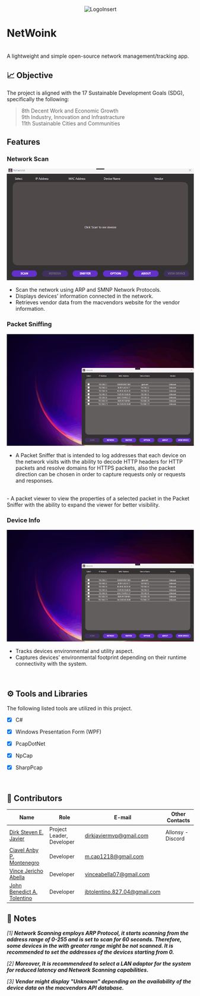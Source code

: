 <p align = "center">
  <img src = "netwoink.ico" width = "300" height = "300" alt="LogoInsert"> 
</p>

# NetWoink
<br> A lightweight and simple open-source network management/tracking app. 

##  <a id = "obj"> 📈 Objective </a><br>



 
The project is aligned with the 17 Sustainable Development Goals (SDG), specifically the following:

> 8th Decent Work and Economic Growth <br>
> 9th Industry, Innovation and Infrastracture <br>
> 11th Sustainable Cities and Communities <br>
## Features


### Network Scan

<p align = "center">
  <img src = "Screenshots/Scan.gif" width = "1000" height = "300" alt="LogoInsert"> 
</p>

- Scan the network using ARP and SMNP Network Protocols. 
- Displays devices' information connected in the network.
- Retrieves vendor data from the macvendors website for the vendor information. 

### Packet Sniffing

<p align = "center">
  <img src = "Screenshots/Sniffer.gif" width = "1000" height = "300" alt="LogoInsert"> 
</p>

- A Packet Sniffer that is intended to log addresses that each device on the network visits with the ability to decode HTTP headers for HTTP packets and resolve domains for HTTPS packets, also the packet direction can be chosen in order to capture requests only or requests and responses. <br>
<br>
- A packet viewer to view the properties of a selected packet in the Packet Sniffer with the ability to expand the viewer for better visibility.


### Device Info


<p align = "center">
  <img src = "Screenshots/ViewDevice.gif" width = "1000" height = "300" alt="LogoInsert"> 
</p>

- Tracks devices environmental and utility aspect. 
- Captures devices' environmental footprint depending on their runtime connectivity with the system. 





<br>

##  <a id = "tech-stacks"> ⚙️ Tools and Libraries </a><br>
The following listed tools are utilized in this project. <br>


- [x] C# <br> 
- [x] Windows Presentation Form (WPF) <br> 
- [x] PcapDotNet <br> 
- [x] NpCap <br> 
- [x] SharpPcap <br> 








<br>

##  <a id = "contrib"> 👷‍ Contributors </a> <br>

| Name | Role | E-mail | Other Contacts |
| --- | --- | --- | --- |
| <a href = "https://github.com/DirkSteven">Dirk Steven E. Javier</a> | Project Leader, Developer | dirkjaviermvp@gmail.com | Allonsy -Discord |
| <a href = "https://github.com/m-ciavel"> Ciavel Anby P. Montenegro </a>| Developer | m.cap1218@gmail.com |  |
| <a href = "https://github.com/VinceAbella"> Vince Jericho Abella </a>| Developer | vinceabella07@gmail.com |  |
| <a href = "https://github.com/sy1ph"> John Benedict A. Tolentino </a>|  Developer  | jbtolentino.827.04@gmail.com |  |



##  <a id = "notes"> 📝 Notes </a><br>
<em>

[1] <b>Network Scanning employs ARP Protocol, it starts scanning from the address range of 0-255 and is set to scan for 60 seconds. Therefore, some devices in the with greater range might be not scanned. It is recommended to set the addresses of the devices starting from 0.  </b>

[2] <b>Moreover, It is recommendeed to select a LAN adaptor for the system for reduced latency and Network Scanning capabilities. </b>

[3] <b>Vendor might display "Unknown" depending on the availability of the device data on the macvendors API database.   </b>

<br><br>
